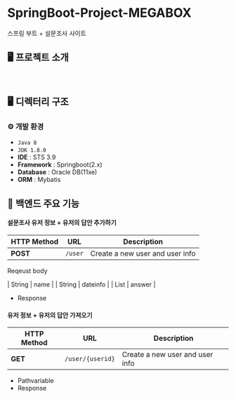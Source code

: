 # SpringBoot-Project-MEGABOX
스프링 부트 + 설문조사 사이트

## 🖥️ 프로젝트 소개

<br>

## 🖥️ 디렉터리 구조


### ⚙️ 개발 환경
- `Java 8`
- `JDK 1.8.0`
- **IDE** : STS 3.9
- **Framework** : Springboot(2.x)
- **Database** : Oracle DB(11xe)
- **ORM** : Mybatis


## 📌 백엔드 주요 기능
#### 설문조사 유저 정보 + 유저의 답안 추가하기
| **HTTP Method** | **URL**              | **Description**      | 
|-----------------|----------------------|----------------------|
| **POST**         | `/user`         | Create a new user and user info   |

 
 Reqeust body
 
 | String        |     name     |
 | String        |     dateinfo     |
 | List<String>        |     answer     |

 
- Response


#### 유저 정보 + 유저의 답안 가져오기
| **HTTP Method** | **URL**              | **Description**      | 
|-----------------|----------------------|----------------------|
| **GET**         | `/user/{userid}`         | Create a new user and user info   |

- Pathvariable
- Response


